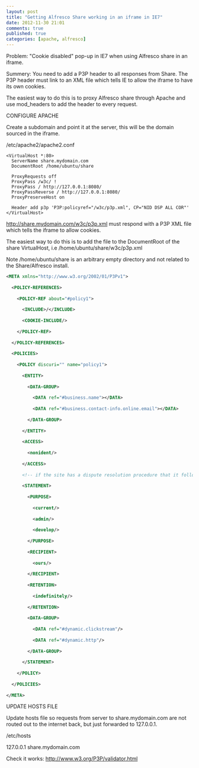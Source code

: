 ```yaml
---
layout: post
title: "Getting Alfresco Share working in an iframe in IE7"
date: 2012-11-30 21:01
comments: true
published: true
categories: [apache, alfresco]
---
```


Problem: "Cookie disabled" pop-up in IE7 when using Alfresco share in an iframe.

Summery: You need to add a P3P header to all responses from Share. The P3P header must link to an XML file which tells IE to allow the iframe to have its own cookies.

<!--more-->

The easiest way to do this is to proxy Alfresco share through Apache and use mod_headers to add the header to every request.

CONFIGURE APACHE

Create a subdomain and point it at the server, this will be the domain sourced in the iframe.

/etc/apache2/apache2.conf

```
<VirtualHost *:80>
  ServerName share.mydomain.com
  DocumentRoot /home/ubuntu/share
 
  ProxyRequests off
  ProxyPass /w3c/ !
  ProxyPass / http://127.0.0.1:8080/
  ProxyPassReverse / http://127.0.0.1:8080/
  ProxyPreserveHost on
 
  Header add p3p 'P3P:policyref="/w3c/p3p.xml", CP="NID DSP ALL COR"'
</VirtualHost>
```

http://share.mydomain.com/w3c/p3p.xml must respond with a P3P XML file which tells the iframe to allow cookies.

The easiest way to do this is to add the file to the DocumentRoot of the share VirtualHost, i.e /home/ubuntu/share/w3c/p3p.xml

Note /home/ubuntu/share is an arbitrary empty directory and not related to the Share/Alfresco install.

```xml
<META xmlns="http://www.w3.org/2002/01/P3Pv1">
 
  <POLICY-REFERENCES>
 
    <POLICY-REF about="#policy1">
 
      <INCLUDE>/</INCLUDE>
 
      <COOKIE-INCLUDE/>
 
    </POLICY-REF>
 
  </POLICY-REFERENCES>
 
  <POLICIES>
 
    <POLICY discuri="" name="policy1">
 
      <ENTITY>
 
        <DATA-GROUP>
 
          <DATA ref="#business.name"></DATA> 
 
          <DATA ref="#business.contact-info.online.email"></DATA> 
 
        </DATA-GROUP>
 
      </ENTITY>
 
      <ACCESS>
 
        <nonident/>
 
      </ACCESS>
 
      <!-- if the site has a dispute resolution procedure that it follows, a DISPUTES-GROUP should be included here -->
 
      <STATEMENT>
 
        <PURPOSE>
 
          <current/>
 
          <admin/>
 
          <develop/>
 
        </PURPOSE>
 
        <RECIPIENT>
 
          <ours/>
 
        </RECIPIENT>
 
        <RETENTION>
 
          <indefinitely/>
 
        </RETENTION>
 
        <DATA-GROUP>
 
          <DATA ref="#dynamic.clickstream"/>
 
          <DATA ref="#dynamic.http"/>
 
        </DATA-GROUP>
 
      </STATEMENT>
 
    </POLICY>
 
  </POLICIES>
 
</META>
```

UPDATE HOSTS FILE

Update hosts file so requests from server to share.mydomain.com are not routed out to the internet back, but just forwarded to 127.0.0.1.

/etc/hosts

127.0.0.1 share.mydomain.com

Check it works: http://www.w3.org/P3P/validator.html
